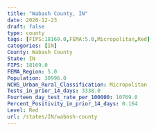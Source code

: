 ```yaml
---
title: "Wabash County, IN"
date: 2020-12-23
draft: false
type: county
tags: [FIPS:18169.0,FEMA:5.0,Micropolitan,Red]
categories: [IN]
County: Wabash County
State: IN
FIPS: 18169.0
FEMA_Region: 5.0
Population: 30996.0
NCHS_Urban_Rural_Classification: Micropolitan
Tests_in_prior_14_days: 3338.0
Fourteen_day_test_rate_per_100000: 10769.0
Percent_Positivity_in_prior_14_days: 0.164
Level: Red
url: /states/IN/wabash-county
---
```




